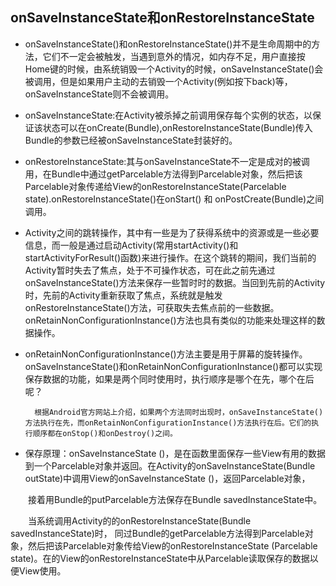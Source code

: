 ## onSaveInstanceState和onRestoreInstanceState ##

- onSaveInstanceState()和onRestoreInstanceState()并不是生命周期中的方法，它们不一定会被触发，当遇到意外的情况，如内存不足，用户直接按Home键的时候，由系统销毁一个Activity的时候，onSaveInstanceState()会被调用，但是如果用户主动的去销毁一个Activity(例如按下back)等，onSaveInstanceState则不会被调用。

- onSaveInstanceState:在Activity被杀掉之前调用保存每个实例的状态，以保证该状态可以在onCreate(Bundle),onRestoreInstanceState(Bundle)传入Bundle的参数已经被onSaveInstanceState封装好的。
 
- onRestoreInstanceState:其与onSaveInstanceState不一定是成对的被调用，在Bundle中通过getParcelable方法得到Parcelable对象，然后把该Parcelable对象传递给View的onRestoreInstanceState(Parcelable state).onRestoreInstanceState()在onStart() 和 onPostCreate(Bundle)之间调用。

- Activity之间的跳转操作，其中有一些是为了获得系统中的资源或是一些必要信息，而一般是通过启动Activity(常用startActivity()和startActivityForResult()函数)来进行操作。在这个跳转的期间，我们当前的Activity暂时失去了焦点，处于不可操作状态，可在此之前先通过onSaveInstanceState()方法来保存一些暂时时的数据。当回到先前的Activity时，先前的Activity重新获取了焦点，系统就是触发onRestoreInstanceState()方法，可获取失去焦点前的一些数据。onRetainNonConfigurationInstance()方法也具有类似的功能来处理这样的数据操作。

- onRetainNonConfigurationInstance()方法主要是用于屏幕的旋转操作。onSaveInstanceState()和onRetainNonConfigurationInstance()都可以实现保存数据的功能，如果是两个同时使用时，执行顺序是哪个在先，哪个在后呢？

		根据Android官方网站上介绍，如果两个方法同时出现时，onSaveInstanceState()方法执行在先，而onRetainNonConfigurationInstance()方法执行在后。它们的执行顺序都在onStop()和onDestroy()之间。


- 保存原理：onSaveInstanceState ()，是在函数里面保存一些View有用的数据到一个Parcelable对象并返回。在Activity的onSaveInstanceState(Bundle outState)中调用View的onSaveInstanceState ()，返回Parcelable对象，

　　接着用Bundle的putParcelable方法保存在Bundle  savedInstanceState中。

　　当系统调用Activity的的onRestoreInstanceState(Bundle savedInstanceState)时， 同过Bundle的getParcelable方法得到Parcelable对象，然后把该Parcelable对象传给View的onRestoreInstanceState (Parcelable state)。在的View的onRestoreInstanceState中从Parcelable读取保存的数据以便View使用。